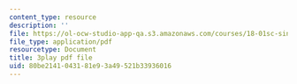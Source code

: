 ```yaml
---
content_type: resource
description: ''
file: https://ol-ocw-studio-app-qa.s3.amazonaws.com/courses/18-01sc-single-variable-calculus-fall-2010/80be2141043181e93a49521b33936016_iHErQuZ8M-I.pdf
file_type: application/pdf
resourcetype: Document
title: 3play pdf file
uid: 80be2141-0431-81e9-3a49-521b33936016
---
```

